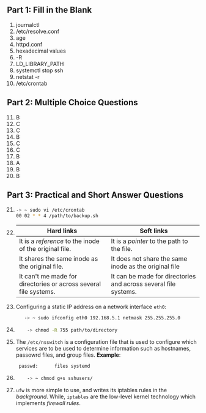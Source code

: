 ## Part 1: Fill in the Blank
1) journalctl
2) /etc/resolve.conf
3) age
4) httpd.conf
5) hexadecimal values
6) -R
7) LD_LIBRARY_PATH
8) systemctl stop ssh
9) netstat -r
10) /etc/crontab

## Part 2: Multiple Choice Questions
11) B
12) C
13) C
14) B
15) C
16) C
17) B
18) A
19) B
20) B

## Part 3: Practical and Short Answer Questions 
21) ```sh
    -> ~ sudo vi /etc/crontab
    00 02 * * 4 /path/to/backup.sh
    ```
22) |Hard links    | Soft links       |
    |-------------------|------------------------|
    |It is a *reference* to the inode of the original file.|It is a *pointer* to the path to the file. |
    |It shares the same inode as the original file.|It does not share the same inode as the original file |
    |It can't me made for directories or across several file systems.|It can be made for directories and across several file systems.|

23) Configuring a static IP address on a network interface `eth0`:
     ```sh
        -> ~ sudo ifconfig eth0 192.168.5.1 netmask 255.255.255.0
     ```
24) ```sh
        -> chmod -R 755 path/to/directory
    ```
25) The `/etc/nsswitch` is a configuration file that is used to configure which services are to be used to determine information such as hostnames, passowrd files, and group files.
    **Example**:
     ```sh
      passwd:      files systemd
     ```
26) ```sh
        -> ~ chmod g+s sshusers/
    ```
27) `ufw` is more simple to use, and writes its iptables rules in the *background*. While, `iptables` are the low-level kernel technology which implements *firewall rules*.
     
